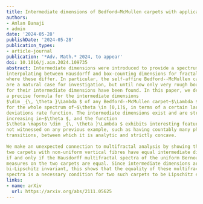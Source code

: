 ```yaml
---
title: Intermediate dimensions of Bedford–McMullen carpets with applications to Lipschitz equivalence
authors:
- Amlan Banaji
- admin
date: '2024-05-28'
publishDate: '2024-05-28'
publication_types:
- article-journal
publication: '*Adv. Math.* 2024, to appear'
doi: 10.1016/j.aim.2024.109735
abstract: Intermediate dimensions were introduced to provide a spectrum of dimensions
interpolating between Hausdorff and box-counting dimensions for fractals
where these differ. In particular, the self-affine Bedford--McMullen carpets
are a natural case for investigation, but until now only very rough bounds
for their intermediate dimensions have been found. In this paper, we determine
a precise formula for the intermediate dimensions
$\dim _{\, \theta }\Lambda $ of any Bedford--McMullen carpet~$\Lambda $
for the whole spectrum of~$\theta \in [0,1]$, in terms of a certain large
deviations rate function. The intermediate dimensions exist and are strictly
increasing in~$\theta $, and the function
$\theta \mapsto \dim _{\, \theta }\Lambda $ exhibits interesting features
not witnessed on any previous example, such as having countably many phase
transitions, between which it is analytic and strictly concave.
			
We make an unexpected connection to multifractal analysis by showing that
two carpets with non-uniform vertical fibres have equal intermediate dimensions
if and only if the Hausdorff multifractal spectra of the uniform Bernoulli
measures on the two carpets are equal. Since intermediate dimensions are
bi-Lipschitz invariant, this shows that the equality of these multifractal
spectra is a necessary condition for two such carpets to be Lipschitz equivalent.
links:
- name: arXiv
  url: https://arxiv.org/abs/2111.05625
---
```

